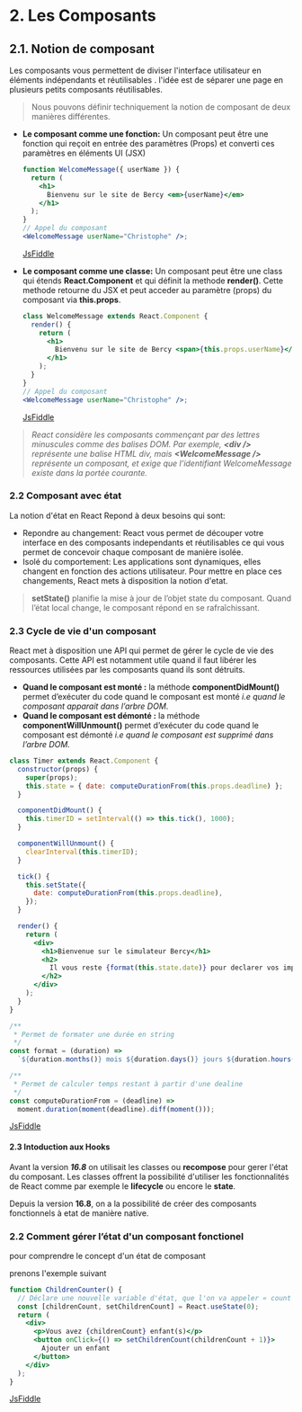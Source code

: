# 2. Les Composants

## 2.1. Notion de composant

Les composants vous permettent de diviser l'interface utilisateur en éléments indépendants et réutilisables . l'idée est de séparer une page en plusieurs petits composants réutilisables.

> Nous pouvons définir techniquement la notion de composant de deux manières différentes.

- **Le composant comme une fonction:** Un composant peut être une fonction qui reçoit en entrée des paramètres (Props) et converti ces paramètres en éléments UI (JSX)

  ```jsx
  function WelcomeMessage({ userName }) {
    return (
      <h1>
        Bienvenu sur le site de Bercy <em>{userName}</em>
      </h1>
    );
  }
  // Appel du composant
  <WelcomeMessage userName="Christophe" />;
  ```

  [JsFiddle](https://jsfiddle.net/thies05/9nkvzase/43/)

- **Le composant comme une classe:** Un composant peut être une class qui étends **React.Component** et qui définit la methode **render()**. Cette methode retourne du JSX et peut acceder au paramètre (props) du composant via **this.props**.

  ```jsx
  class WelcomeMessage extends React.Component {
    render() {
      return (
        <h1>
          Bienvenu sur le site de Bercy <span>{this.props.userName}</span>
        </h1>
      );
    }
  }
  // Appel du composant
  <WelcomeMessage userName="Christophe" />;
  ```

  [JsFiddle](https://jsfiddle.net/thies05/9nkvzase/45/)

> _React considère les composants commençant par des lettres minuscules comme des balises DOM. Par exemple, **\<div />** représente une balise HTML div, mais **\<WelcomeMessage />** représente un composant, et exige que l’identifiant WelcomeMessage existe dans la portée courante._

### 2.2 Composant avec état

La notion d'état en React Repond à deux besoins qui sont:

- Repondre au changement: React vous permet de découper votre interface en des composants independants et réutilisables ce qui vous permet de concevoir chaque composant de manière isolée.
- Isolé du comportement: Les applications sont dynamiques, elles changent en fonction des actions utilisateur. Pour mettre en place ces changements, React mets à disposition la notion d'etat.

> **setState()** planifie la mise à jour de l’objet state du composant. Quand l’état local change, le composant répond en se rafraîchissant.

### 2.3 Cycle de vie d'un composant

React met à disposition une API qui permet de gérer le cycle de vie des composants. Cette API est notamment utile quand il faut libérer les ressources utilisées par les composants quand ils sont détruits.

- **Quand le composant est monté :** la méthode **componentDidMount()** permet d’exécuter du code quand le composant est monté _i.e quand le composant apparait dans l’arbre DOM_.
- **Quand le composant est démonté :** la méthode **componentWillUnmount()** permet d’exécuter du code quand le composant est démonté _i.e quand le composant est supprimé dans l’arbre DOM._

```jsx
class Timer extends React.Component {
  constructor(props) {
    super(props);
    this.state = { date: computeDurationFrom(this.props.deadline) };
  }

  componentDidMount() {
    this.timerID = setInterval(() => this.tick(), 1000);
  }

  componentWillUnmount() {
    clearInterval(this.timerID);
  }

  tick() {
    this.setState({
      date: computeDurationFrom(this.props.deadline),
    });
  }

  render() {
    return (
      <div>
        <h1>Bienvenue sur le simulateur Bercy</h1>
        <h2>
          Il vous reste {format(this.state.date)} pour declarer vos impots 2020
        </h2>
      </div>
    );
  }
}

/**
 * Permet de formater une durée en string
 */
const format = (duration) =>
  `${duration.months()} mois ${duration.days()} jours ${duration.hours()}h:${duration.minutes()}mn:${duration.seconds()}`;

/**
 * Permet de calculer temps restant à partir d'une dealine
 */
const computeDurationFrom = (deadline) =>
  moment.duration(moment(deadline).diff(moment()));
```

[JsFiddle](https://jsfiddle.net/thies05/9nkvzase/163/)

#### 2.3 Intoduction aux Hooks

Avant la version **_16.8_** on utilisait les classes ou **recompose** pour gerer l'état du composant. Les classes offrent la possibilité d'utiliser les fonctionnalités de React comme par exemple le **lifecycle** ou encore le **state**.

Depuis la version **16.8**, on a la possibilité de créer des composants fonctionnels à etat de manière native.

### 2.2 Comment gérer l’état d'un composant fonctionel

pour comprendre le concept d'un état de composant

prenons l'exemple suivant

```jsx
function ChildrenCounter() {
  // Déclare une nouvelle variable d'état, que l'on va appeler « count »
  const [childrenCount, setChildrenCount] = React.useState(0);
  return (
    <div>
      <p>Vous avez {childrenCount} enfant(s)</p>
      <button onClick={() => setChildrenCount(childrenCount + 1)}>
        Ajouter un enfant
      </button>
    </div>
  );
}
```

[JsFiddle](https://jsfiddle.net/thies05/9nkvzase/186/)
